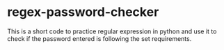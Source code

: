 # regex-password-checker
This is a short code to practice regular expression in python and use it to check if the password entered is following the set requirements.
